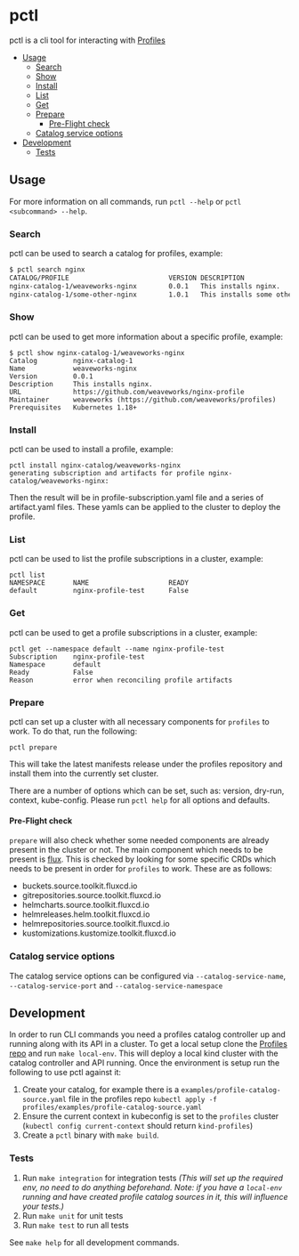 # pctl
pctl is a cli tool for interacting with [Profiles](https://github.com/weaveworks/profiles)

<!--
To update the TOC, install https://github.com/kubernetes-sigs/mdtoc
and run: mdtoc -inplace README.md
-->

 <!-- toc -->
- [Usage](#usage)
  - [Search](#search)
  - [Show](#show)
  - [Install](#install)
  - [List](#list)
  - [Get](#get)
  - [Prepare](#prepare)
    - [Pre-Flight check](#pre-flight-check)
  - [Catalog service options](#catalog-service-options)
- [Development](#development)
  - [Tests](#tests)
<!-- /toc -->

## Usage

For more information on all commands, run `pctl --help` or `pctl <subcommand> --help`.

### Search
pctl can be used to search a catalog for profiles, example:
```sh
$ pctl search nginx
CATALOG/PROFILE                         VERSION DESCRIPTION
nginx-catalog-1/weaveworks-nginx        0.0.1   This installs nginx.
nginx-catalog-1/some-other-nginx        1.0.1   This installs some other nginx.
```

### Show

pctl can be used to get more information about a specific profile, example:

```
$ pctl show nginx-catalog-1/weaveworks-nginx
Catalog         nginx-catalog-1
Name            weaveworks-nginx
Version         0.0.1
Description     This installs nginx.
URL             https://github.com/weaveworks/nginx-profile
Maintainer      weaveworks (https://github.com/weaveworks/profiles)
Prerequisites   Kubernetes 1.18+
```

### Install

pctl can be used to install a profile, example:

```
pctl install nginx-catalog/weaveworks-nginx
generating subscription and artifacts for profile nginx-catalog/weaveworks-nginx:
```

Then the result will be in profile-subscription.yaml file and a series of artifact.yaml files. These yamls can be applied
to the cluster to deploy the profile.

### List
pctl can be used to list the profile subscriptions in a cluster, example:
```
pctl list
NAMESPACE       NAME                    READY
default         nginx-profile-test      False
```

### Get
pctl can be used to get a profile subscriptions in a cluster, example:
```
pctl get --namespace default --name nginx-profile-test
Subscription    nginx-profile-test
Namespace       default
Ready           False
Reason          error when reconciling profile artifacts
```

### Prepare

pctl can set up a cluster with all necessary components for `profiles` to work.
To do that, run the following:

```
pctl prepare
```

This will take the latest manifests release under the profiles repository and install
them into the currently set cluster.

There are a number of options which can be set, such as: version, dry-run, context, kube-config.
Please run `pctl help` for all options and defaults.

#### Pre-Flight check

`prepare` will also check whether some needed components are already present in the cluster or not.
The main component which needs to be present is [flux](https://github.com/fluxcd/flux2). This is
checked by looking for some specific CRDs which needs to be present in order for `profiles` to work.
These are as follows:

- buckets.source.toolkit.fluxcd.io
- gitrepositories.source.toolkit.fluxcd.io
- helmcharts.source.toolkit.fluxcd.io
- helmreleases.helm.toolkit.fluxcd.io
- helmrepositories.source.toolkit.fluxcd.io
- kustomizations.kustomize.toolkit.fluxcd.io

### Catalog service options

The catalog service options can be configured via `--catalog-service-name`, `--catalog-service-port` and `--catalog-service-namespace`

## Development

In order to run CLI commands you need a profiles catalog controller up and running along with its API in a cluster.
To get a local setup clone the [Profiles repo](https://github.com/weaveworks/profiles) and run `make local-env`.
This will deploy a local kind cluster with the catalog controller and API running. Once the environment is setup
run the following to use pctl against it:

1. Create your catalog, for example there is a `examples/profile-catalog-source.yaml` file in the profiles repo
`kubectl apply -f profiles/examples/profile-catalog-source.yaml`
1. Ensure the current context in kubeconfig is set to the `profiles` cluster (`kubectl config current-context` should return `kind-profiles`)
1. Create a `pctl` binary with `make build`.

### Tests

1. Run `make integration` for integration tests _(This will set up the required env, no need to do anything beforehand.
   Note: if you have a `local-env` running and have created profile catalog sources in it, this will influence your tests.)_
1. Run `make unit` for unit tests
1. Run `make test` to run all tests

See `make help` for all development commands.

